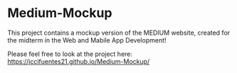 # Medium-Mockup

This project contains a mockup version of the MEDIUM website, created for the midterm in the Web and Mabile App Development!

Please feel free to look at the project here: https://jccifuentes21.github.io/Medium-Mockup/
